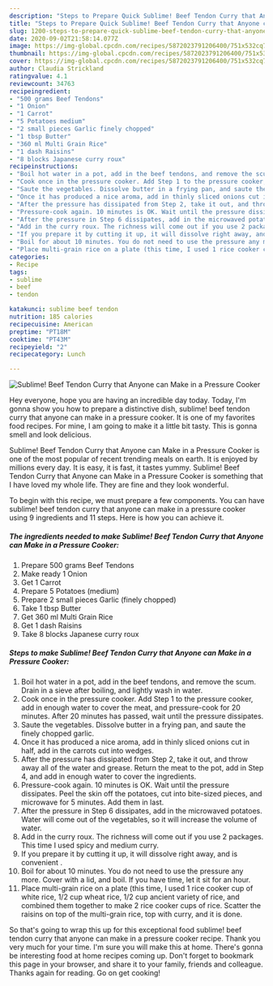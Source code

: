 ```yaml
---
description: "Steps to Prepare Quick Sublime! Beef Tendon Curry that Anyone can Make in a Pressure Cooker"
title: "Steps to Prepare Quick Sublime! Beef Tendon Curry that Anyone can Make in a Pressure Cooker"
slug: 1200-steps-to-prepare-quick-sublime-beef-tendon-curry-that-anyone-can-make-in-a-pressure-cooker
date: 2020-09-02T21:58:14.077Z
image: https://img-global.cpcdn.com/recipes/5872023791206400/751x532cq70/sublime-beef-tendon-curry-that-anyone-can-make-in-a-pressure-cooker-recipe-main-photo.jpg
thumbnail: https://img-global.cpcdn.com/recipes/5872023791206400/751x532cq70/sublime-beef-tendon-curry-that-anyone-can-make-in-a-pressure-cooker-recipe-main-photo.jpg
cover: https://img-global.cpcdn.com/recipes/5872023791206400/751x532cq70/sublime-beef-tendon-curry-that-anyone-can-make-in-a-pressure-cooker-recipe-main-photo.jpg
author: Claudia Strickland
ratingvalue: 4.1
reviewcount: 34763
recipeingredient:
- "500 grams Beef Tendons"
- "1 Onion"
- "1 Carrot"
- "5 Potatoes medium"
- "2 small pieces Garlic finely chopped"
- "1 tbsp Butter"
- "360 ml Multi Grain Rice"
- "1 dash Raisins"
- "8 blocks Japanese curry roux"
recipeinstructions:
- "Boil hot water in a pot, add in the beef tendons, and remove the scum. Drain in a sieve after boiling, and lightly wash in water."
- "Cook once in the pressure cooker. Add Step 1 to the pressure cooker, add in enough water to cover the meat, and pressure-cook for 20 minutes. After 20 minutes has passed, wait until the pressure dissipates."
- "Saute the vegetables. Dissolve butter in a frying pan, and saute the finely chopped garlic."
- "Once it has produced a nice aroma, add in thinly sliced onions cut in half, add in the carrots cut into wedges."
- "After the pressure has dissipated from Step 2, take it out, and throw away all of the water and grease. Return the meat to the pot, add in Step 4, and add in enough water to cover the ingredients."
- "Pressure-cook again. 10 minutes is OK. Wait until the pressure dissipates. Peel the skin off the potatoes, cut into bite-sized pieces, and microwave for 5 minutes. Add them in last."
- "After the pressure in Step 6 dissipates, add in the microwaved potatoes. Water will come out of the vegetables, so it will increase the volume of water."
- "Add in the curry roux. The richness will come out if you use 2 packages. This time I used spicy and medium curry."
- "If you prepare it by cutting it up, it will dissolve right away, and is convenient ."
- "Boil for about 10 minutes. You do not need to use the pressure any more. Cover with a lid, and boil. If you have time, let it sit for an hour."
- "Place multi-grain rice on a plate (this time, I used 1 rice cooker cup of white rice, 1/2 cup wheat rice, 1/2 cup ancient variety of rice, and combined them together to make 2 rice cooker cups of rice. Scatter the raisins on top of the multi-grain rice, top with curry, and it is done."
categories:
- Recipe
tags:
- sublime
- beef
- tendon

katakunci: sublime beef tendon 
nutrition: 185 calories
recipecuisine: American
preptime: "PT18M"
cooktime: "PT43M"
recipeyield: "2"
recipecategory: Lunch

---
```



![Sublime! Beef Tendon Curry that Anyone can Make in a Pressure Cooker](https://img-global.cpcdn.com/recipes/5872023791206400/751x532cq70/sublime-beef-tendon-curry-that-anyone-can-make-in-a-pressure-cooker-recipe-main-photo.jpg)

Hey everyone, hope you are having an incredible day today. Today, I'm gonna show you how to prepare a distinctive dish, sublime! beef tendon curry that anyone can make in a pressure cooker. It is one of my favorites food recipes. For mine, I am going to make it a little bit tasty. This is gonna smell and look delicious.



Sublime! Beef Tendon Curry that Anyone can Make in a Pressure Cooker is one of the most popular of recent trending meals on earth. It is enjoyed by millions every day. It is easy, it is fast, it tastes yummy. Sublime! Beef Tendon Curry that Anyone can Make in a Pressure Cooker is something that I have loved my whole life. They are fine and they look wonderful.


To begin with this recipe, we must prepare a few components. You can have sublime! beef tendon curry that anyone can make in a pressure cooker using 9 ingredients and 11 steps. Here is how you can achieve it.

<!--inarticleads1-->

##### The ingredients needed to make Sublime! Beef Tendon Curry that Anyone can Make in a Pressure Cooker:

1. Prepare 500 grams Beef Tendons
1. Make ready 1 Onion
1. Get 1 Carrot
1. Prepare 5 Potatoes (medium)
1. Prepare 2 small pieces Garlic (finely chopped)
1. Take 1 tbsp Butter
1. Get 360 ml Multi Grain Rice
1. Get 1 dash Raisins
1. Take 8 blocks Japanese curry roux




<!--inarticleads2-->

##### Steps to make Sublime! Beef Tendon Curry that Anyone can Make in a Pressure Cooker:

1. Boil hot water in a pot, add in the beef tendons, and remove the scum. Drain in a sieve after boiling, and lightly wash in water.
1. Cook once in the pressure cooker. Add Step 1 to the pressure cooker, add in enough water to cover the meat, and pressure-cook for 20 minutes. After 20 minutes has passed, wait until the pressure dissipates.
1. Saute the vegetables. Dissolve butter in a frying pan, and saute the finely chopped garlic.
1. Once it has produced a nice aroma, add in thinly sliced onions cut in half, add in the carrots cut into wedges.
1. After the pressure has dissipated from Step 2, take it out, and throw away all of the water and grease. Return the meat to the pot, add in Step 4, and add in enough water to cover the ingredients.
1. Pressure-cook again. 10 minutes is OK. Wait until the pressure dissipates. Peel the skin off the potatoes, cut into bite-sized pieces, and microwave for 5 minutes. Add them in last.
1. After the pressure in Step 6 dissipates, add in the microwaved potatoes. Water will come out of the vegetables, so it will increase the volume of water.
1. Add in the curry roux. The richness will come out if you use 2 packages. This time I used spicy and medium curry.
1. If you prepare it by cutting it up, it will dissolve right away, and is convenient .
1. Boil for about 10 minutes. You do not need to use the pressure any more. Cover with a lid, and boil. If you have time, let it sit for an hour.
1. Place multi-grain rice on a plate (this time, I used 1 rice cooker cup of white rice, 1/2 cup wheat rice, 1/2 cup ancient variety of rice, and combined them together to make 2 rice cooker cups of rice. Scatter the raisins on top of the multi-grain rice, top with curry, and it is done.




So that's going to wrap this up for this exceptional food sublime! beef tendon curry that anyone can make in a pressure cooker recipe. Thank you very much for your time. I'm sure you will make this at home. There's gonna be interesting food at home recipes coming up. Don't forget to bookmark this page in your browser, and share it to your family, friends and colleague. Thanks again for reading. Go on get cooking!
